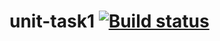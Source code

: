 # unit-task1  [![Build status](https://ci.appveyor.com/api/projects/status/omrn8jj48xh3dhl4?svg=true)](https://ci.appveyor.com/project/Meg-mila/unit-task1)
